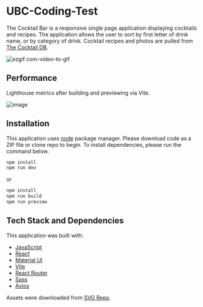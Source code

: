 # UBC-Coding-Test

The Cocktail Bar is a responsive single page application displaying cocktails and recipes. The application allows the user to sort by first letter of drink name, or by category of drink. Cocktail recipes and photos are pulled from [The Cocktail DB](https://www.thecocktaildb.com/).


![ezgif com-video-to-gif](https://user-images.githubusercontent.com/110256938/227461429-d6eb3bff-2749-47ab-af60-c0b729e4dfdb.gif)

## Performance
Lighthouse metrics after building and previewing via Vite.

![image](https://user-images.githubusercontent.com/110256938/227482199-f148f178-8866-49e7-99d6-6fc6789c2df4.png)


## Installation

This application uses [node](https://nodejs.org/en) package manager. Please download code as a ZIP file or clone repo to begin. To install dependencies, please run the command below.

```bash
npm install
npm run dev
```

or

```bash
npm install
npm run build
npm run preview
```

## Tech Stack and Dependencies
This application was built with:
- [JavaScript](https://developer.mozilla.org/en-US/docs/Web/JavaScript) 
- [React](https://react.dev/)
- [Material UI](https://mui.com/)
- [Vite](https://vitejs.dev/)
- [React Router](https://reactrouter.com/en/main)
- [Sass](https://sass-lang.com/)
- [Axios](https://axios-http.com/) 

Assets were downloaded from [SVG Repo](https://www.svgrepo.com/).

